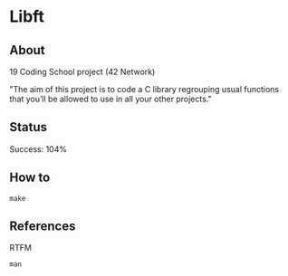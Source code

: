 # Libft

## About

19 Coding School project (42 Network)

"The aim of this project is to code a C library regrouping usual functions that
you’ll be allowed to use in all your other projects."

## Status

Success: 104%

## How to

```
make
```

## References

RTFM
```
man
```
